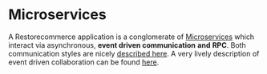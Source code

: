 # Microservices

A Restorecommerce application is a conglomerate of
[Microservices](http://nirmata.com/2015/02/microservices-five-architectural-constraints/)
which interact via asynchronous, **event driven communication** __and__ **RPC**.
Both communication styles are nicely [described here](https://www.nginx.com/blog/building-microservices-inter-process-communication/).
A very lively description of event driven collaboration can be found
[here](https://www.nginx.com/blog/event-driven-data-management-microservices/).
